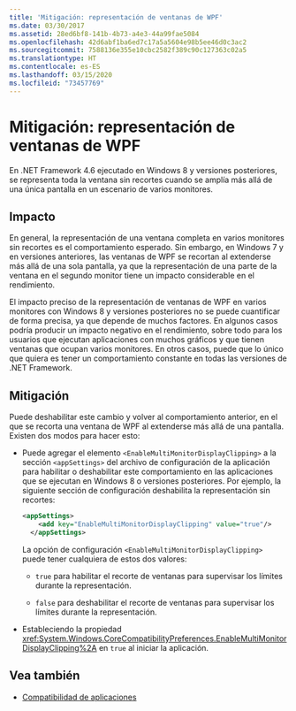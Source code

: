 ```yaml
---
title: 'Mitigación: representación de ventanas de WPF'
ms.date: 03/30/2017
ms.assetid: 28ed6bf8-141b-4b73-a4e3-44a99fae5084
ms.openlocfilehash: 42d6abf1ba6ed7c17a5a5604e98b5ee46d0c3ac2
ms.sourcegitcommit: 7588136e355e10cbc2582f389c90c127363c02a5
ms.translationtype: HT
ms.contentlocale: es-ES
ms.lasthandoff: 03/15/2020
ms.locfileid: "73457769"
---
```

# <a name="mitigation-wpf-window-rendering"></a>Mitigación: representación de ventanas de WPF

En .NET Framework 4.6 ejecutado en Windows 8 y versiones posteriores, se representa toda la ventana sin recortes cuando se amplía más allá de una única pantalla en un escenario de varios monitores.

## <a name="impact"></a>Impacto

En general, la representación de una ventana completa en varios monitores sin recortes es el comportamiento esperado. Sin embargo, en Windows 7 y en versiones anteriores, las ventanas de WPF se recortan al extenderse más allá de una sola pantalla, ya que la representación de una parte de la ventana en el segundo monitor tiene un impacto considerable en el rendimiento.

El impacto preciso de la representación de ventanas de WPF en varios monitores con Windows 8 y versiones posteriores no se puede cuantificar de forma precisa, ya que depende de muchos factores. En algunos casos podría producir un impacto negativo en el rendimiento, sobre todo para los usuarios que ejecutan aplicaciones con muchos gráficos y que tienen ventanas que ocupan varios monitores. En otros casos, puede que lo único que quiera es tener un comportamiento constante en todas las versiones de .NET Framework.

## <a name="mitigation"></a>Mitigación

Puede deshabilitar este cambio y volver al comportamiento anterior, en el que se recorta una ventana de WPF al extenderse más allá de una pantalla. Existen dos modos para hacer esto:

- Puede agregar el elemento `<EnableMultiMonitorDisplayClipping>` a la sección `<appSettings>` del archivo de configuración de la aplicación para habilitar o deshabilitar este comportamiento en las aplicaciones que se ejecutan en Windows 8 o versiones posteriores. Por ejemplo, la siguiente sección de configuración deshabilita la representación sin recortes:

  ```xml
  <appSettings>
      <add key="EnableMultiMonitorDisplayClipping" value="true"/>
    </appSettings>
  ```

  La opción de configuración `<EnableMultiMonitorDisplayClipping>` puede tener cualquiera de estos dos valores:

  - `true` para habilitar el recorte de ventanas para supervisar los límites durante la representación.

  - `false` para deshabilitar el recorte de ventanas para supervisar los límites durante la representación.

- Estableciendo la propiedad <xref:System.Windows.CoreCompatibilityPreferences.EnableMultiMonitorDisplayClipping%2A> en `true` al iniciar la aplicación.

## <a name="see-also"></a>Vea también

- [Compatibilidad de aplicaciones](application-compatibility.md)
